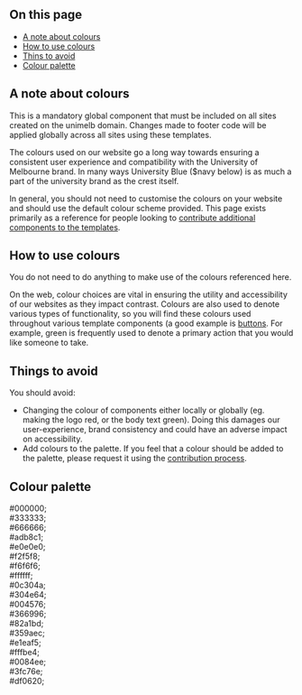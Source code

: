 ## On this page

* [A note about colours](#note)
* [How to use colours](#howto)
* [Thins to avoid](#avoid)
* [Colour palette](#palette)

<h2 id="note">A note about colours</h2>

<div class="alert">This is a mandatory global component that must be included on all sites created on the unimelb domain. Changes made to footer code will be applied globally across all sites using these templates.</div>

The colours used on our website go a long way towards ensuring a consistent user experience and compatibility with the University of Melbourne brand. In many ways University Blue ($navy below) is as much a part of the university brand as the crest itself.

In general, you should not need to customise the colours on your website and should use the default colour scheme provided. This page exists primarily as a reference for people looking to [contribute additional components to the templates](#).

<h2 id="howto">How to use colours</h2>

You do not need to do anything to make use of the colours referenced here.

On the web, colour choices are vital in ensuring the utility and accessibility of our websites as they impact contrast. Colours are also used to denote various types of functionality, so you will find these colours used throughout various template components (a good example is [buttons](buttons). For example, green is frequently used to denote a primary action that you would like someone to take.

<h2 id="avoid">Things to avoid</h2>

You should avoid:

* Changing the colour of components either locally or globally (eg. making the logo red, or the body text green). Doing this damages our user-experience, brand consistency and could have an adverse impact on accessibility.
* Add colours to the palette. If you feel that a colour should be added to the palette, please request it using the [contribution process](#).

<section class="with-figure">
  <h2 id="palette">Colour palette</h2>
  <div class="square black">#000000;</div> <div class="square darkgray">#333333;</div> <div class="square midgray">#666666;</div> <div class="square gray">#adb8c1;</div> <div class="square lightergray">#e0e0e0;</div> <div class="square paleblue">#f2f5f8;</div> <div class="square lightgray">#f6f6f6;</div> <div class="square white">#ffffff;</div> <div class="square navy">#0c304a;</div> <div class="square blue">#304e64;</div> <div class="square darkblue">#004576;</div> <div class="square midblue">#366996;</div> <div class="square lightblue">#82a1bd;</div> <div class="square lighterblue">#359aec;</div> <div class="square lightestblue">#e1eaf5;</div> <div class="square paleyellow">#fffbe4;</div> <div class="square cyan">#0084ee;</div> <div class="square green">#3fc76e;</div> <div class="square cherry">#df0620;</div>
</section>
